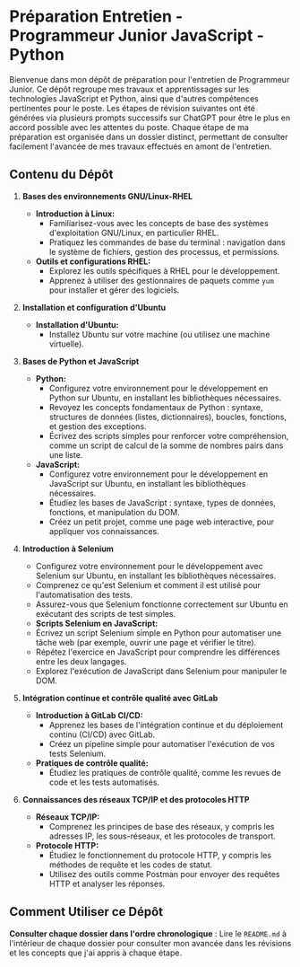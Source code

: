 # Préparation Entretien - Programmeur Junior JavaScript - Python

Bienvenue dans mon dépôt de préparation pour l'entretien de Programmeur Junior. Ce dépôt regroupe mes travaux et apprentissages sur les technologies JavaScript et Python, ainsi que d'autres compétences pertinentes pour le poste. Les étapes de révision suivantes ont été générées via plusieurs prompts successifs sur ChatGPT pour être le plus en accord possible avec les attentes du poste. Chaque étape de ma préparation est organisée dans un dossier distinct, permettant de consulter facilement l'avancée de mes travaux effectués en amont de l'entretien.

## Contenu du Dépôt

1. **Bases des environnements GNU/Linux-RHEL**
   * **Introduction à Linux:**
     * Familiarisez-vous avec les concepts de base des systèmes d'exploitation GNU/Linux, en particulier RHEL.
     * Pratiquez les commandes de base du terminal : navigation dans le système de fichiers, gestion des processus, et permissions.
   * **Outils et configurations RHEL:**
     * Explorez les outils spécifiques à RHEL pour le développement.
     * Apprenez à utiliser des gestionnaires de paquets comme `yum` pour installer et gérer des logiciels.

2. **Installation et configuration d'Ubuntu**
   * **Installation d'Ubuntu:**
     * Installez Ubuntu sur votre machine (ou utilisez une machine virtuelle).

3. **Bases de Python et JavaScript**
   * **Python:**
     * Configurez votre environnement pour le développement en Python sur Ubuntu, en installant les bibliothèques nécessaires.
     * Revoyez les concepts fondamentaux de Python : syntaxe, structures de données (listes, dictionnaires), boucles, fonctions, et gestion des exceptions.
     * Écrivez des scripts simples pour renforcer votre compréhension, comme un script de calcul de la somme de nombres pairs dans une liste.
   * **JavaScript:**
     * Configurez votre environnement pour le développement en JavaScript sur Ubuntu, en installant les bibliothèques nécessaires.
     * Étudiez les bases de JavaScript : syntaxe, types de données, fonctions, et manipulation du DOM.
     * Créez un petit projet, comme une page web interactive, pour appliquer vos connaissances.

5. **Introduction à Selenium**
    * Configurez votre environnement pour le développement avec Selenium sur Ubuntu, en installant les bibliothèques nécessaires.
    * Comprenez ce qu'est Selenium et comment il est utilisé pour l'automatisation des tests.
    * Assurez-vous que Selenium fonctionne correctement sur Ubuntu en exécutant des scripts de test simples.
   * **Scripts Selenium en JavaScript:**
    * Écrivez un script Selenium simple en Python pour automatiser une tâche web (par exemple, ouvrir une page et vérifier le titre).
    * Répétez l'exercice en JavaScript pour comprendre les différences entre les deux langages.
    * Explorez l'exécution de JavaScript dans Selenium pour manipuler le DOM.

7. **Intégration continue et contrôle qualité avec GitLab**
   * **Introduction à GitLab CI/CD:**
     * Apprenez les bases de l'intégration continue et du déploiement continu (CI/CD) avec GitLab.
     * Créez un pipeline simple pour automatiser l'exécution de vos tests Selenium.
   * **Pratiques de contrôle qualité:**
     * Étudiez les pratiques de contrôle qualité, comme les revues de code et les tests automatisés.

8. **Connaissances des réseaux TCP/IP et des protocoles HTTP**
   * **Réseaux TCP/IP:**
     * Comprenez les principes de base des réseaux, y compris les adresses IP, les sous-réseaux, et les protocoles de transport.
   * **Protocole HTTP:**
     * Étudiez le fonctionnement du protocole HTTP, y compris les méthodes de requête et les codes de statut.
     * Utilisez des outils comme Postman pour envoyer des requêtes HTTP et analyser les réponses.

## Comment Utiliser ce Dépôt

**Consulter chaque dossier dans l'ordre chronologique** : Lire le `README.md` à l'intérieur de chaque dossier pour consulter mon avancée dans les révisions et les concepts que j'ai appris à chaque étape.
